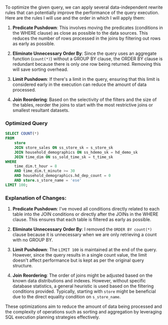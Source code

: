 To optimize the given query, we can apply several data-independent rewrite rules that can potentially improve the performance of the query execution. Here are the rules I will use and the order in which I will apply them:

1. **Predicate Pushdown**: This involves moving the predicates (conditions in the WHERE clause) as close as possible to the data sources. This reduces the number of rows processed in the joins by filtering out rows as early as possible.

2. **Eliminate Unnecessary Order By**: Since the query uses an aggregate function (`count(*)`) without a GROUP BY clause, the ORDER BY clause is redundant because there is only one row being returned. Removing this will save sorting overhead.

3. **Limit Pushdown**: If there's a limit in the query, ensuring that this limit is considered early in the execution can reduce the amount of data processed.

4. **Join Reordering**: Based on the selectivity of the filters and the size of the tables, reorder the joins to start with the most restrictive joins or smallest resultant datasets.

### Optimized Query

```sql
SELECT COUNT(*)
FROM 
    store
    JOIN store_sales ON ss_store_sk = s_store_sk
    JOIN household_demographics ON ss_hdemo_sk = hd_demo_sk
    JOIN time_dim ON ss_sold_time_sk = t_time_sk
WHERE
    time_dim.t_hour = 8
    AND time_dim.t_minute >= 30
    AND household_demographics.hd_dep_count = 0
    AND store.s_store_name = 'ese'
LIMIT 100;
```

### Explanation of Changes:

1. **Predicate Pushdown**: I've moved all conditions directly related to each table into the JOIN conditions or directly after the JOINs in the WHERE clause. This ensures that each table is filtered as early as possible.

2. **Eliminate Unnecessary Order By**: I removed the `ORDER BY count(*)` clause because it is unnecessary when we are only retrieving a count with no GROUP BY.

3. **Limit Pushdown**: The `LIMIT 100` is maintained at the end of the query. However, since the query results in a single count value, the limit doesn't affect performance but is kept as per the original query structure.

4. **Join Reordering**: The order of joins might be adjusted based on the known data distributions and indexes. However, without specific database statistics, a general heuristic is used based on the filtering conditions provided. Typically, starting with `store` might be beneficial due to the direct equality condition on `s_store_name`.

These optimizations aim to reduce the amount of data being processed and the complexity of operations such as sorting and aggregation by leveraging SQL execution planning strategies effectively.